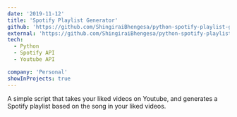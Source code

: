 ```yaml
---
date: '2019-11-12'
title: 'Spotify Playlist Generator'
github: 'https://github.com/ShingiraiBhengesa/python-spotify-playlist-generator'
external: 'https://github.com/ShingiraiBhengesa/python-spotify-playlist-generator'
tech:
  - Python
  - Spotify API
  - Youtube API

company: 'Personal'
showInProjects: true
---
```


A simple script that takes your liked videos on Youtube, and generates a Spotify playlist based on the song in your liked videos.
